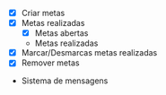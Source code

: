 - [x] Criar metas
- [x] Metas realizadas
  - [x] Metas abertas
  - Metas realizadas
- [x] Marcar/Desmarcas metas realizadas
- [x] Remover metas
- Sistema de mensagens
